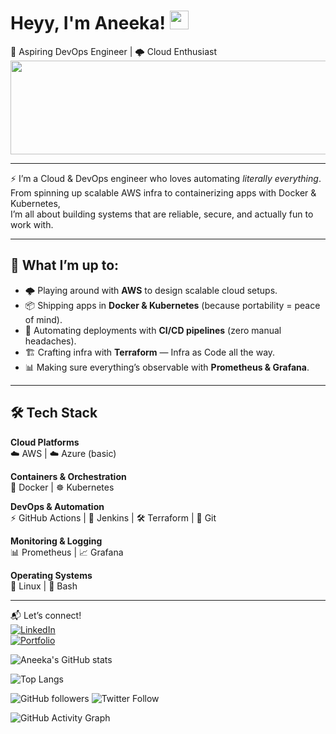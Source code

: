 



# Heyy, I'm Aneeka! <img src="https://media.giphy.com/media/hvRJCLFzcasrR4ia7z/giphy.gif" width="30px">

🚀 Aspiring DevOps Engineer | 🌩️ Cloud Enthusiast  
<img src="https://media2.giphy.com/media/v1.Y2lkPTc5MGI3NjExaHNpZnpiempxdzlsYjE1YzJzZzZ3a2F1MGFuZ2xuZWc4cXl1MnpidSZlcD12MV9pbnRlcm5hbF9naWZfYnlfaWQmY3Q9Zw/ko7twHhomhk8E/giphy.gif" width="1050px" height="150px" />


---

⚡ I’m a Cloud & DevOps engineer who loves automating *literally everything*.  
From spinning up scalable AWS infra to containerizing apps with Docker & Kubernetes,  
I’m all about building systems that are reliable, secure, and actually fun to work with.  

---

## 🔭 What I’m up to:
- 🌩️ Playing around with **AWS** to design scalable cloud setups.  
- 📦 Shipping apps in **Docker & Kubernetes** (because portability = peace of mind).  
- 🚀 Automating deployments with **CI/CD pipelines** (zero manual headaches).  
- 🏗️ Crafting infra with **Terraform** — Infra as Code all the way.  
- 📊 Making sure everything’s observable with **Prometheus & Grafana**.  

---

## 🛠 Tech Stack  

**Cloud Platforms**  
☁️ AWS | ☁️ Azure (basic)  

**Containers & Orchestration**  
🐳 Docker | ☸️ Kubernetes  

**DevOps & Automation**  
⚡ GitHub Actions | 🔧 Jenkins | 🛠️ Terraform | 🐙 Git  

**Monitoring & Logging**  
📊 Prometheus | 📈 Grafana  

**Operating Systems**  
🐧 Linux | 🐚 Bash  

---

📬 Let’s connect!  
[![LinkedIn](https://img.shields.io/badge/LinkedIn-blue?logo=linkedin&logoColor=white)](YOUR_LINKEDIN_URL)  
[![Portfolio](https://img.shields.io/badge/Portfolio-black?logo=github&logoColor=white)](YOUR_PORTFOLIO_URL)  



![Aneeka's GitHub stats](https://github-readme-stats.vercel.app/api?username=AneekaSA&show_icons=true&theme=radical)

![Top Langs](https://github-readme-stats.vercel.app/api/top-langs/?username=AneekaSA&layout=compact&theme=tokyonight)

![GitHub followers](https://img.shields.io/github/followers/AneekaSA?style=social)
![Twitter Follow](https://img.shields.io/twitter/follow/yourhandle?style=social)

![GitHub Activity Graph](https://github-readme-activity-graph.vercel.app/graph?username=AneekaSA&theme=dracula)
